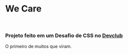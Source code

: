 <h1> We Care</h1>
<br>

<h3> Projeto feito em um Desafio de CSS no <a href="https://rodolfomori.com.br/devclub">Devclub</a> </h3>

<p> O primeiro de muitos que viram.</p>
